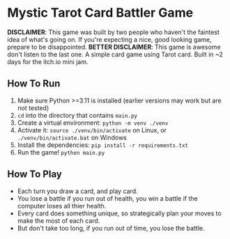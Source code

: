 # Mystic Tarot Card Battler Game

**DISCLAIMER**: This game was built by two people who haven't the faintest idea of what's going on. If you're expecting a nice, good looking game, prepare to be disappointed.
**BETTER DISCLAIMER**: This game is awesome don't listen to the last one.
A simple card game using Tarot card. Built in ~2 days for the itch.io mini jam.

## How To Run
1. Make sure Python >=3.11 is installed (earlier versions may work but are not tested)
2. `cd` into the directory that contains `main.py`
3. Create a virtual environment: `python -m venv ./venv`
4. Activate it: `source ./venv/bin/activate` on Linux, or `./venv/bin/activate.bat` on Windows
5. Install the dependencies: `pip install -r requirements.txt`
6. Run the game! `python main.py`

## How To Play
- Each turn you draw a card, and play card.
- You lose a battle if you run out of health, you win a battle if the computer loses all thier health.
- Every card does something unique, so strategically plan your moves to make the most of each card.
- But don't take too long, if you run out of time, you lose the battle.
